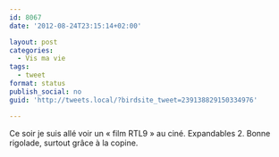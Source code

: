 ```yaml
---
id: 8067
date: '2012-08-24T23:15:14+02:00'

layout: post
categories:
  - Vis ma vie
tags:
  - tweet
format: status
publish_social: no
guid: 'http://tweets.local/?birdsite_tweet=239138829150334976'

---
```


Ce soir je suis allé voir un « film RTL9 » au ciné. Expandables 2. Bonne rigolade, surtout grâce à la copine.